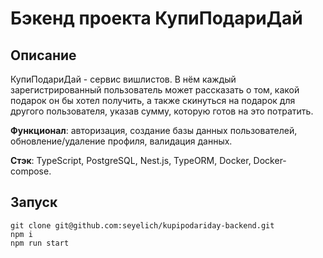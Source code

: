 # Бэкенд проекта КупиПодариДай
## Описание

КупиПодариДай - сервис вишлистов. В нём каждый зарегистрированный пользователь может рассказать о том, какой подарок он бы хотел получить, а также скинуться на подарок для другого пользователя, указав сумму, которую готов на это потратить.

**Функционал**: авторизация, создание базы данных пользователей, обновление/удаление профиля, валидация данных.

**Стэк**: TypeScript, PostgreSQL, Nest.js, TypeORM, Docker, Docker-compose.

## Запуск
```
git clone git@github.com:seyelich/kupipodariday-backend.git
npm i
npm run start
```
